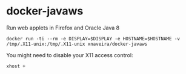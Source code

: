 # docker-javaws

Run web applets in Firefox and Oracle Java 8

`docker run -ti --rm -e DISPLAY=$DISPLAY -e HOSTNAME=$HOSTNAME -v /tmp/.X11-unix:/tmp/.X11-unix xnaveira/docker-javaws`

You might need to disable your X11 access control:

`xhost +`

